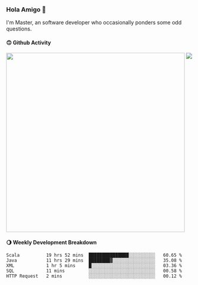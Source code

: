 ### Hola Amigo 🤣   

I'm Master, an software developer who occasionally ponders some odd questions.  
 
#### 🙃 Github Activity 
<div>
  <img src="https://github-readme-stats.vercel.app/api?username=al-assad&show_icons=true" align="top" style="display: inline-block;" width="480"/>
  <img src="https://github-readme-stats.vercel.app/api/top-langs/?username=al-assad&hide=css,html&langs_count=8&layout=compact" align="top" style="display: inline-block;"/>
</div>

#### 🌖 Weekly Development Breakdown
<!--START_SECTION:waka-->
```text
Scala          19 hrs 52 mins  ███████████████░░░░░░░░░░   60.65 % 
Java           11 hrs 29 mins  ████████▓░░░░░░░░░░░░░░░░   35.08 % 
XML            1 hr 5 mins     █░░░░░░░░░░░░░░░░░░░░░░░░   03.36 % 
SQL            11 mins         ░░░░░░░░░░░░░░░░░░░░░░░░░   00.58 % 
HTTP Request   2 mins          ░░░░░░░░░░░░░░░░░░░░░░░░░   00.12 % 
```
<!--END_SECTION:waka-->

<br>

